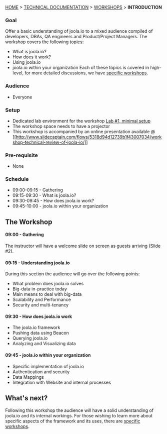 [HOME](Home) > [TECHNICAL DOCUMENTATION](technical-documentation) > [WORKSHOPS](workshops) > **INTRODUCTION**

### Goal
Offer a basic understanding of joola.io to a mixed audience compiled of developers, DBAs, QA engineers and Product/Project Managers.
The workshop covers the following topics:
- What is joola.io?
- How does it work?
- Using joola.io
- joola.io within your organization
Each of these topics is covered in high-level, for more detailed discussions, we have [specific workshops](workshops).

### Audience
- Everyone

### Setup
- Dedicated lab environment for the workshop [Lab #1, minimal setup](Lab-%231---Minimal-Setup)
- The workshop space needs to have a projector
- This workshop is accompanied by an online presentation available @ [[http://www.slidecaptain.com/flows/5318d94d12739b1f43007034/workshop-technical-review-of-joola-io/]]

### Pre-requisite
- None

### Schedule
- 09:00-09:15 - Gathering
- 09:15-09:30 - What is joola.io?
- 09:30-09:45 - How does joola.io work?
- 09:45-10:00 - joola.io within your organization

## The Workshop

#### 09:00 - Gathering
The instructor will have a welcome slide on screen as guests arriving (Slide #2).
 
#### 09:15 - Understanding joola.io
During this section the audience will go over the following points:
- What problem does joola.io solves
- Big-data in-practice today
- Main means to deal with big-data
- Scalability and Performance
- Security and multi-tenancy

#### 09:30 - How does joola.io work
- The joola.io framework
- Pushing data using Beacon
- Querying joola.io
- Analyzing and Visualizing data

#### 09:45 - joola.io within your organization
- Specific implementation of joola.io
- Authentication and security
- Data Mappings
- Integration with Website and internal processes

## What's next?
Following this workshop the audience will have a solid understanding of joola.io and its internal workings.
 For those wishing to learn more about specific aspects of the framework and its uses, there are [specific workshops](workshops).